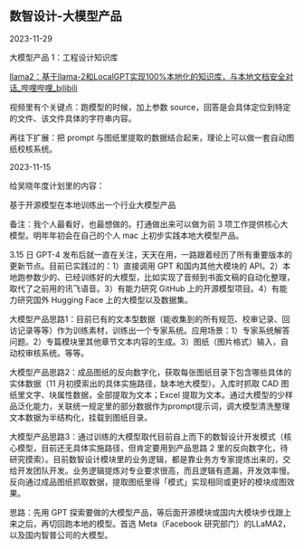## 数智设计-大模型产品

2023-11-29

大模型产品 1：工程设计知识库

[llama2：基于llama-2和LocalGPT实现100%本地化的知识库，与本地文档安全对话\_哔哩哔哩\_bilibili](https://www.bilibili.com/video/BV1x14y1z7Lc/?spm_id_from=333.999.0.0&vd_source=280fc27368a92928cafc2cb72c54a549)

视频里有个关键点：跑模型的时候，加上参数 source，回答是会具体定位到特定的文件、该文件具体的字符串内容。

再往下扩展：把 prompt 与图纸里提取的数据结合起来，理论上可以做一套自动图纸校核系统。


2023-11-15

给吴晓年度计划里的内容：

基于开源模型在本地训练出一个行业大模型产品

备注：我个人最看好，也最想做的。打通做出来可以做为前 3 项工作提供核心大模型。明年年初会在自己的个人 mac 上初步实践本地大模型产品。

3.15 日 GPT-4 发布后就一直在关注，天天在用，一路跟着经历了所有重要版本的更新节点。目前已实践过的：1）直接调用 GPT 和国内其他大模块的 API。2）本地跑参数少的、已经训练好的大模型，比如实现了音频到书面文稿的自动化整理，取代了之前用的讯飞语音。3）有能力研究 GitHub 上的开源模型项目。4）有能力研究国外 Hugging Face 上的大模型以及数据集。

大模型产品思路1：目前已有的文本型数据（能收集到的所有规范、校审记录、回访记录等等）作为训练素材，训练出一个专家系统。应用场景：1）专家系统解答问题。2）专篇模块里其他章节文本内容的生成。3）图纸（图片格式）输入，自动校审核系统。等等。

大模型产品思路2：成品图纸的反向数字化，获取每张图纸目录下包含哪些具体的实体数据（11 月初摸索出的具体实施路径，缺本地大模型）。入库时抓取 CAD 图纸里文字、块属性数据，全部提取为文本；Excel 提取为文本。通过大模型的少样品泛化能力，关联统一规定里的部分数据作为prompt提示词，调大模型清洗整理文本数据为半结构化，挂载到图纸目录。

大模型产品思路3：通过训练的大模型取代目前自上而下的数智设计开发模式（核心模型，目前还无具体实施路径，但肯定要用到产品思路 2 里的反向数字化，待研究摸索）。目前数智设计模块里的业务逻辑，都是靠业务方专家提炼出来的，交给开发团队开发。业务逻辑提炼对专业要求很高，而且逻辑有遗漏，开发效率慢。反向通过成品图纸抓取数据，提取图纸里得「模式」实现相同或更好的模块成图效果。

思路：先用 GPT 探索要做的大模型产品，等后面开源模块或国内大模块步伐跟上来之后，再切回跑本地的模型。首选 Meta（Facebook 研究部门）的LLaMA2，以及国内智普公司的大模型。
